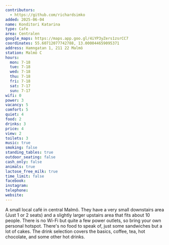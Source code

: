 ```yaml
---
contributors:
  - https://github.com/richardsimko
added: 2025-06-04
name: Konditori Katarina
type: Cafe
area: Centralen
google_maps: https://maps.app.goo.gl/4iYP3yZers1zsrCC7
coordinates: 55.60712077742788, 13.000044659095371
address: Hamngatan 1, 211 22 Malmö
station: Malmö C
hours:
  mon: 7-18
  tue: 7-18
  wed: 7-18
  thu: 7-18
  fri: 7-18
  sat: 7-17
  sun: 7-17
wifi: 0
power: 3
vacancy: 5
comfort: 5
quiet: 4
food: 2
drinks: 3
price: 4
view: 2
toilets: 3
music: true
smoking: false
standing_tables: true
outdoor_seating: false
cash_only: false
animals: true
lactose_free_milk: true
time_limit: false
facebook:
instagram:
telephone:
website:
---
```


A small local café in central Malmö. They have a very small downstairs area (Just 1 or 2 seats) and a slightly larger upstairs area that fits about 10 people. There is no Wi-Fi but quite a few power outlets, so bring your own personal hotspot. There's no food to speak of, just some sandwiches but a lot of cakes. The drink selection covers the basics, coffee, tea, hot chocolate, and some other hot drinks.
